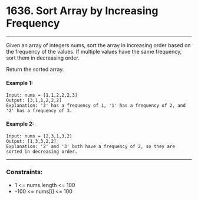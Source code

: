# 1636. Sort Array by Increasing Frequency

---

Given an array of integers nums, sort the array in increasing order based on the frequency of the values. If multiple values have the same frequency, sort them in decreasing order.

Return the sorted array.

#### Example 1:
```
Input: nums = [1,1,2,2,2,3]
Output: [3,1,1,2,2,2]
Explanation: '3' has a frequency of 1, '1' has a frequency of 2, and '2' has a frequency of 3.
```
#### Example 2:
```
Input: nums = [2,3,1,3,2]
Output: [1,3,3,2,2]
Explanation: '2' and '3' both have a frequency of 2, so they are sorted in decreasing order.
```

---
### Constraints:

- 1 <= nums.length <= 100 
- -100 <= nums[i] <= 100